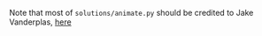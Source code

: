 Note that most of `solutions/animate.py` should be credited to Jake
Vanderplas, [here](https://jakevdp.github.io/blog/2013/02/16/animating-the-lorentz-system-in-3d/)
